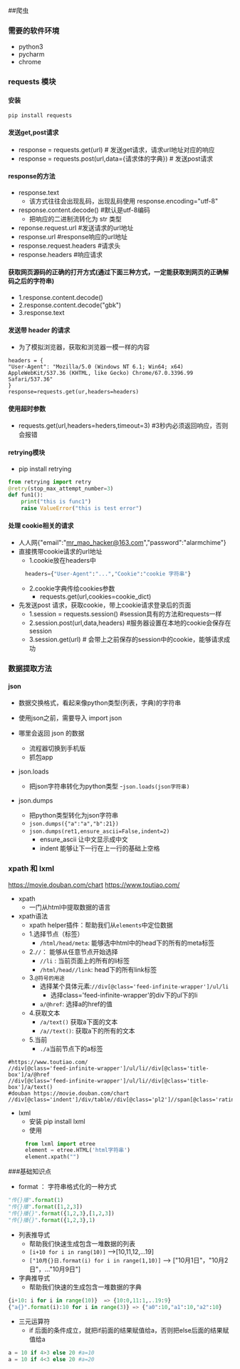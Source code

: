 ##爬虫
### 需要的软件环境
+ python3
+ pycharm
+ chrome

### requests 模块
#### 安装
`pip install requests`
#### 发送get,post请求
- response = requests.get(url) # 发送get请求，请求url地址对应的响应
- response = requests.post(url,data={请求体的字典}) # 发送post请求

#### response的方法
- response.text
  - 该方式往往会出现乱码，出现乱码使用 response.encoding="utf-8"
- response.content.decode() #默认是utf-8编码
  - 把响应的二进制流转化为 str 类型
- reponse.request.url    #发送请求的url地址
- response.url           #response响应的url地址
- response.request.headers #请求头
- response.headers    #响应请求

#### 获取网页源码的正确的打开方式(通过下面三种方式，一定能获取到网页的正确解码之后的字符串)
- 1.response.content.decode()  
- 2.response.content.decode("gbk")
- 3.response.text

#### 发送带 header 的请求
- 为了模拟浏览器，获取和浏览器一模一样的内容
```
headers = {
"User-Agent": "Mozilla/5.0 (Windows NT 6.1; Win64; x64) AppleWebKit/537.36 (KHTML, like Gecko) Chrome/67.0.3396.99 Safari/537.36"
}
response=requests.get(ur,headers=headers)
```
#### 使用超时参数
- requests.get(url,headers=heders,timeout=3) #3秒内必须返回响应，否则会报错

#### retrying模块
- pip install retrying
```python
from retrying import retry
@retry(stop_max_attempt_number=3)
def fun1():
    print("this is func1")
    raise ValueError("this is test error")

```

#### 处理 cookie相关的请求
- 人人网{"email":"mr_mao_hacker@163.com","password":"alarmchime"}
- 直接携带cookie请求的url地址
    - 1.cookie放在headers中
    ```python
      headers={"User-Agent":"...","Cookie":"cookie 字符串"}
    ```
    - 2.cookie字典传给cookies参数
       - requests.get(url,cookies=cookie_dict)
- 先发送post 请求，获取cookie，带上cookie请求登录后的页面
    - 1.session = requests.session() #session具有的方法和requests一样
    - 2.session.post(url,data,headers) #服务器设置在本地的cookie会保存在session
    - 3.session.get(url) # 会带上之前保存的session中的cookie，能够请求成功
    
### 数据提取方法
#### json
- 数据交换格式，看起来像python类型(列表，字典)的字符串
- 使用json之前，需要导入 import json

- 哪里会返回 json 的数据
    - 流程器切换到手机版
    - 抓包app

- json.loads
    - 把json字符串转化为python类型
    -`json.loads(json字符串)`
- json.dumps
    - 把python类型转化为json字符串
    - `json.dumps({"a":"a","b":21})`
    - `json.dumps(ret1,ensure_ascii=False,indent=2)`
        - ensure_ascii 让中文显示成中文
        - indent 能够让下一行在上一行的基础上空格 


### xpath 和 lxml
https://movie.douban.com/chart
https://www.toutiao.com/
- xpath
    - 一门从html中提取数据的语言
- xpath语法
    - xpath helper插件：帮助我们从`elements`中定位数据
    - 1.选择节点（标签）
        - `/html/head/meta`: 能够选中html中的head下的所有的meta标签
    - 2.`//`： 能够从任意节点开始选择
        - `//li` : 当前页面上的所有的li标签
        - `/html/head//link`: head下的所有link标签
    - 3.`@符号的用途`
        - 选择某个具体元素:`//div[@class='feed-infinite-wrapper']/ul/li`
            - 选择class='feed-infinite-wrapper'的div下的ul下的li
        - `a/@href`: 选择a的href的值
    - 4.获取文本
        - `/a/text()` 获取a下面的文本
        - `/a//text()`: 获取a下的所有的文本
    - 5.当前
        - `./a`当前节点下的a标签
```xpath
#https://www.toutiao.com/
//div[@class='feed-infinite-wrapper']/ul/li//div[@class='title-box']/a/@href
//div[@class='feed-infinite-wrapper']/ul/li//div[@class='title-box']/a/text()
#douban https://movie.douban.com/chart
//div[@class='indent']/div/table//div[@class='pl2']//span[@class='rating_nums']/text()
```
- lxml
    - 安装 pip install lxml
    - 使用
    ```python
      from lxml import etree
      element = etree.HTML('html字符串')
      element.xpath("")
    ```
 
###基础知识点
- format ： 字符串格式化的一种方式
```python
"传{}播".format(1)
"传{}播".format([1,2,3])
"传{}播{}".format({1,2,3},[1,2,3])
"传{}播{}".format({1,2,3},1)

```
- 列表推导式
    - 帮助我们快速生成包含一堆数据的列表
    - `[i+10 for i in rang(10)]` -->[10,11,12,...19]
    - `["10月{}日.format(i) for i in range(1,10)]` --> ["10月1日"，"10月2日"，..."10月9日"]
- 字典推导式
    - 帮助我们快速的生成包含一堆数据的字典
```python
{i+10: i for i in range(10)}  => {10:0,11:1,..19:9}
{"a{}".format(i):10 for i in range(3)} => {"a0":10,"a1":10,"a2":10}
```
- 三元运算符
    - if 后面的条件成立，就把if前面的结果赋值给a，否则把else后面的结果赋值给a
```python
a = 10 if 4>3 else 20 #a=10
a = 10 if 4<3 else 20 #a=20

```